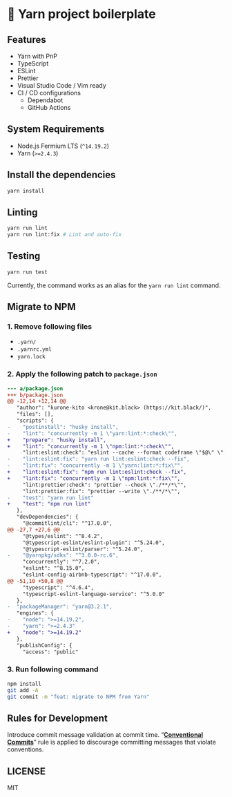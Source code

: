 # 📄 Yarn project boilerplate

## Features

- Yarn with PnP
- TypeScript
- ESLint
- Prettier
- Visual Studio Code / Vim ready
- CI / CD configurations
  - Dependabot
  - GitHub Actions

## System Requirements

- Node.js Fermium LTS (`^14.19.2`)
- Yarn (`>=2.4.3`)

## Install the dependencies

```sh
yarn install
```

## Linting

```sh
yarn run lint
yarn run lint:fix # Lint and auto-fix
```

## Testing

```sh
yarn run test
```

Currently, the command works as an alias for the `yarn run lint` command.

## Migrate to NPM

### 1. Remove following files

- `.yarn/`
- `.yarnrc.yml`
- `yarn.lock`

### 2. Apply the following patch to `package.json`

```diff
--- a/package.json
+++ b/package.json
@@ -12,14 +12,14 @@
   "author": "kurone-kito <krone@kit.black> (https://kit.black/)",
   "files": [],
   "scripts": {
-    "postinstall": "husky install",
-    "lint": "concurrently -m 1 \"yarn:lint:*:check\"",
+    "prepare": "husky install",
+    "lint": "concurrently -m 1 \"npm:lint:*:check\"",
     "lint:eslint:check": "eslint --cache --format codeframe \"$@\" \"./**/*\"",
-    "lint:eslint:fix": "yarn run lint:eslint:check --fix",
-    "lint:fix": "concurrently -m 1 \"yarn:lint:*:fix\"",
+    "lint:eslint:fix": "npm run lint:eslint:check --fix",
+    "lint:fix": "concurrently -m 1 \"npm:lint:*:fix\"",
     "lint:prettier:check": "prettier --check \"./**/*\"",
     "lint:prettier:fix": "prettier --write \"./**/*\"",
-    "test": "yarn run lint"
+    "test": "npm run lint"
   },
   "devDependencies": {
     "@commitlint/cli": "^17.0.0",
@@ -27,7 +27,6 @@
     "@types/eslint": "^8.4.2",
     "@typescript-eslint/eslint-plugin": "^5.24.0",
     "@typescript-eslint/parser": "^5.24.0",
-    "@yarnpkg/sdks": "^3.0.0-rc.6",
     "concurrently": "^7.2.0",
     "eslint": "^8.15.0",
     "eslint-config-airbnb-typescript": "^17.0.0",
@@ -51,10 +50,8 @@
     "typescript": "^4.6.4",
     "typescript-eslint-language-service": "^5.0.0"
   },
-  "packageManager": "yarn@3.2.1",
   "engines": {
-    "node": ">=14.19.2",
-    "yarn": ">=2.4.3"
+    "node": ">=14.19.2"
   },
   "publishConfig": {
     "access": "public"
```

### 3. Run following command

```sh
npm install
git add -A
git commit -m "feat: migrate to NPM from Yarn"
```

## Rules for Development

Introduce commit message validation at commit time.
“**[Conventional Commits](https://www.conventionalcommits.org/ja/)**”
rule is applied to discourage committing messages that violate conventions.

## LICENSE

MIT
